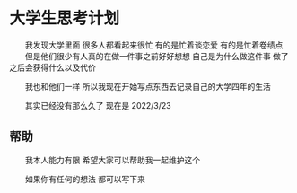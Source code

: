# 大学生思考计划

​　　我发现大学里面 很多人都看起来很忙 有的是忙着谈恋爱 有的是忙着卷绩点
　　但是他们很少有人真的在做一件事之前好好想想 自己是为什么做这件事 做了之后会获得什么以及代价

​　　我也和他们一样 所以我现在开始写点东西去记录自己的大学四年的生活

　　其实已经没有那么久了 现在是 2022/3/23 

## 帮助

​　　我本人能力有限 希望大家可以帮助我一起维护这个

​　　如果你有任何的想法 都可以写下来 



